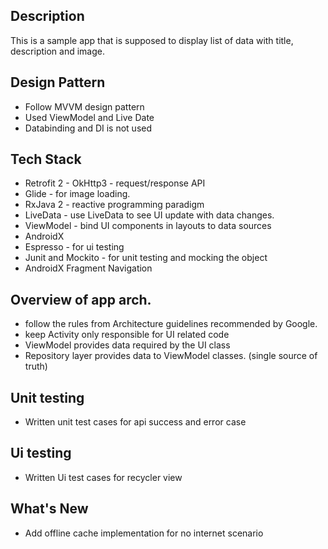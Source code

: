 
## Description
This is a sample app that is supposed to display list of data with title, description and image.

## Design Pattern
- Follow MVVM design pattern
- Used ViewModel and Live Date
- Databinding and DI is not used

## Tech Stack
- Retrofit 2 - OkHttp3 - request/response API
- Glide - for image loading.
- RxJava 2 - reactive programming paradigm
- LiveData - use LiveData to see UI update with data changes.
- ViewModel - bind UI components in layouts to data sources
- AndroidX
- Espresso - for ui testing
- Junit and Mockito - for unit testing and mocking the object
- AndroidX Fragment Navigation

## Overview of app arch.
- follow the rules from Architecture guidelines recommended by Google.
- keep Activity only responsible for UI related code
- ViewModel provides data required by the UI class
- Repository layer provides data to ViewModel classes. (single source of truth)

## Unit testing
- Written unit test cases for api success and error case

## Ui testing
- Written Ui test cases for recycler view

## What's New
- Add offline cache implementation for no internet scenario